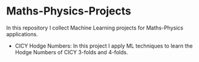 # Maths-Physics-Projects

In this repository I collect Machine Learning projects for Maths-Physics applications.

- CICY Hodge Numbers: In this project I apply ML techniques to learn the Hodge Numbers of CICY 3-folds and 4-folds.
